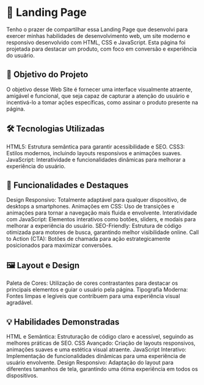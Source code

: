 # 🌟 Landing Page

Tenho o prazer de compartilhar essa Landing Page que desenvolvi para exercer minhas habilidades de desenvolvimento web, um site moderno e responsivo desenvolvido com HTML, CSS e JavaScript. Esta página foi projetada para destacar um produto, com foco em conversão e experiência do usuário.

## 🎯 Objetivo do Projeto

O objetivo desse Web Site é fornecer uma interface visualmente atraente, amigável e funcional, que seja capaz de capturar a atenção do usuário e incentivá-lo a tomar ações específicas, como assinar o produto presente na página.

## 🛠️ Tecnologias Utilizadas

HTML5: Estrutura semântica para garantir acessibilidade e SEO.
CSS3: Estilos modernos, incluindo layouts responsivos e animações suaves.
JavaScript: Interatividade e funcionalidades dinâmicas para melhorar a experiência do usuário.

## 🎨 Funcionalidades e Destaques

Design Responsivo: Totalmente adaptável para qualquer dispositivo, de desktops a smartphones.
Animações em CSS: Uso de transições e animações para tornar a navegação mais fluida e envolvente.
Interatividade com JavaScript: Elementos interativos como botões, sliders, e modais para melhorar a experiência do usuário.
SEO-Friendly: Estrutura de código otimizada para motores de busca, garantindo melhor visibilidade online.
Call to Action (CTA): Botões de chamada para ação estrategicamente posicionados para maximizar conversões.

## 🖼️ Layout e Design

Paleta de Cores: Utilização de cores contrastantes para destacar os principais elementos e guiar o usuário pela página.
Tipografia Moderna: Fontes limpas e legíveis que contribuem para uma experiência visual agradável.

## 💡 Habilidades Demonstradas

HTML e Semântica: Estruturação de código claro e acessível, seguindo as melhores práticas de SEO.
CSS Avançado: Criação de layouts responsivos, animações suaves e uma estética visual atraente.
JavaScript Interativo: Implementação de funcionalidades dinâmicas para uma experiência de usuário envolvente.
Design Responsivo: Adaptação do layout para diferentes tamanhos de tela, garantindo uma ótima experiência em todos os dispositivos.
 
